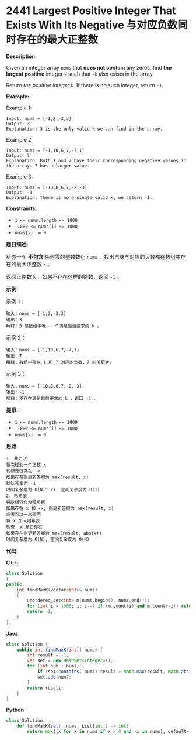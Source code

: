 # 2441 Largest Positive Integer That Exists With Its Negative 与对应负数同时存在的最大正整数

__Description:__

Given an integer array `nums` that __does not contain__ any zeros, find __the largest positive__ integer `k` such that `-k` also exists in the array.

Return _the positive integer_ `k`. If there is no such integer, return `-1`.

__Example:__

Example 1:

```text
Input: nums = [-1,2,-3,3]
Output: 3
Explanation: 3 is the only valid k we can find in the array.
```

Example 2:

```text
Input: nums = [-1,10,6,7,-7,1]
Output: 7
Explanation: Both 1 and 7 have their corresponding negative values in the array. 7 has a larger value.
```

Example 3:

```text
Input: nums = [-10,8,6,7,-2,-3]
Output: -1
Explanation: There is no a single valid k, we return -1.
```

__Constraints:__

- `1 <= nums.length <= 1000`
- `-1000 <= nums[i] <= 1000`
- `nums[i] != 0`

__题目描述:__

给你一个 __不包含__ 任何零的整数数组 `nums` ，找出自身与对应的负数都在数组中存在的最大正整数 `k` 。

返回正整数 `k` ，如果不存在这样的整数，返回 `-1` 。

__示例:__

示例 1：

```text
输入：nums = [-1,2,-3,3]
输出：3
解释：3 是数组中唯一一个满足题目要求的 k 。
```

示例 2：

```text
输入：nums = [-1,10,6,7,-7,1]
输出：7
解释：数组中存在 1 和 7 对应的负数，7 的值更大。
```

示例 3：

```text
输入：nums = [-10,8,6,7,-2,-3]
输出：-1
解释：不存在满足题目要求的 k ，返回 -1 。
```

__提示：__

- `1 <= nums.length <= 1000`
- `-1000 <= nums[i] <= 1000`
- `nums[i] != 0`

__思路:__

```text
1. 暴力法
每次碰到一个正数 x
判断是否存在 -x
如果存在则更新答案为 max(result, x)
默认答案为 -1
时间复杂度为 O(N ^ 2), 空间复杂度为 O(1)
2. 哈希表
将数组转化为哈希表
如果存在 x 和 -x, 则更新答案为 max(result, x)
或者可以一次遍历
将 x 加入哈希表
检查 -x 是否存在
如果存在则更新答案为 max(result, abs(x))
时间复杂度为 O(N), 空间复杂度为 O(N)
```

__代码:__

__C++__:

```C++
class Solution 
{
public:
    int findMaxK(vector<int>& nums) 
    {
        unordered_set<int> m(nums.begin(), nums.end());
        for (int i = 1000; i; i--) if (m.count(i) and m.count(-i)) return i;
        return -1;
    }
};
```

__Java__:

```Java
class Solution {
    public int findMaxK(int[] nums) {
        int result = -1;
        var set = new HashSet<Integer>();
        for (int num : nums) {
            if (set.contains(-num)) result = Math.max(result, Math.abs(num));
            set.add(num);
        }
        return result;
    }
}
```

__Python__:

```Python
class Solution:
    def findMaxK(self, nums: List[int]) -> int:
        return max((x for x in nums if x > 0 and -x in nums), default=-1)
```
